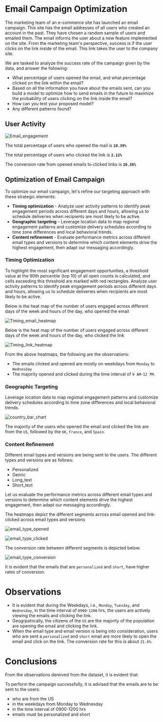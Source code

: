 # **Email Campaign Optimization**

The marketing team of an e-commerce site has launched an email campaign. This site has the email addresses of all users who created an account in the past.
They have chosen a random sample of users and emailed them. The email informs the user about a new feature implemented on the site. From the marketing team's perspective, success is if the user clicks on the link inside of the email. This link takes the user to the company site.

We are tasked to analyze the success rate of the campaign given by the data, and answer the following:
- What percentage of users opened the email, and what percentage clicked on the link within the email?
- Based on all the information you have about the emails sent, can you build a model to optimize how to send emails in the future to maximize the probability of users clicking on the link inside the email?
- How can you test your proposed model?
- Any different patterns found?

## **User Activity**

![Email_engagement](https://github.com/user-attachments/assets/92fb02b5-9015-42d0-b4be-d30d4f84a4b1)

The total percentage of users who opened the mail is **`10.39%`**

The total percentage of users who clicked the link is **`2.12%`**

The conversion rate from opened emails to clicked links is **`20.38%`**

## **Optimization of Email Campaign**

To optimize our email campaign, let's refine our targeting approach with these strategic elements:

- **Timing optimization** - Analyze user activity patterns to identify peak engagement periods across different days and hours, allowing us to schedule deliveries when recipients are most likely to be active.
- **Geographic targeting** - Leverage location data to map regional engagement patterns and customize delivery schedules according to time zone differences and local behavioral trends.
- **Content refinement** - Evaluate performance metrics across different email types and versions to determine which content elements drive the highest engagement, then adapt our messaging accordingly.

### Timing Optimization
To highlight the most significant engagement opportunities, a threshold value at the 90th percentile (top 10) of all open counts is calculated, and cells exceeding this threshold are marked with red rectangles.
Analyze user activity patterns to identify peak engagement periods across different days and hours, allowing us to schedule deliveries when recipients are most likely to be active.

Below is the heat map of the number of users engaged across different days of the week and hours of the day, who opened the email

![Timing_email_heatmap](https://github.com/user-attachments/assets/25174c43-f7a9-4823-abc7-31a554f153e8)

Below is the heat map of the number of users engaged across different days of the week and hours of the day, who clicked the link

![Timing_link_heatmap](https://github.com/user-attachments/assets/61614f2c-923a-41e6-be96-b3548ff6a35f)

From the above heatmaps, the following are the observations:
- The emails clicked and opened are mostly on weekdays from `Monday` to `Wednesday`
- The majority opened and clicked during the time interval of `9 AM`-`12 PM`.

### Geographic Targeting
Leverage location data to map regional engagement patterns and customize delivery schedules according to time zone differences and local behavioral trends.

![country_bar_chart](https://github.com/user-attachments/assets/a2abc559-dc4c-44dd-8306-9e14621ea907)

The majority of the users who opened the email and clicked the link are from the `US`, followed by the `UK`, `France`, and `Spain`.


### Content Refinement

Different email types and versions are being sent to the users. The different types and versions are as follows:
- Personalized
- Genric
- Long_text
- Short_text

Let us evaluate the performance metrics across different email types and versions to determine which content elements drive the highest engagement, then adapt our messaging accordingly.

The heatmaps depict the different segments across email opened and link-clicked across email types and versions

![email_type_opened](https://github.com/user-attachments/assets/def89181-e6c1-451c-8eea-83a9f45a0d89)

![email_type_clicked](https://github.com/user-attachments/assets/73b56e5a-f8af-43e1-a3dc-8d7bfc319894)

The conversion rate between different segments is depicted below:

![email_type_conversion](https://github.com/user-attachments/assets/74395577-58d5-42f7-ac97-61102951f598)

It is evident that the emails that are `personalized` and `short`, have higher rates of conversion.

# **Observations**

- It is evident that during the Weekdays, i.e., `Monday`, `Tuesday`, and `Wednesday`, in the time interval of `0900`-`1200` hrs, the users are actively viewing the emails and clicking the link.
- Geogrpahically, the citizens of the `US` are the majority of the population are opening the email and clicking the link.
- When the email type and email version is being into consideration, users who are sent a `personalized` and `short` email  are more likely to open the email and click on the link. The conversion rate for this is about `21.6%`.

# **Conclusions**

From the observations dereived from the dataset, it is evident that:

To perform the campaign successfully, it is advised that the emails are to be sent to the users:
- who are from the US
- in the weekdays from Monday to Wednesday
- in the time interval of 0900-1200 hrs
- emails must be personalized and short

